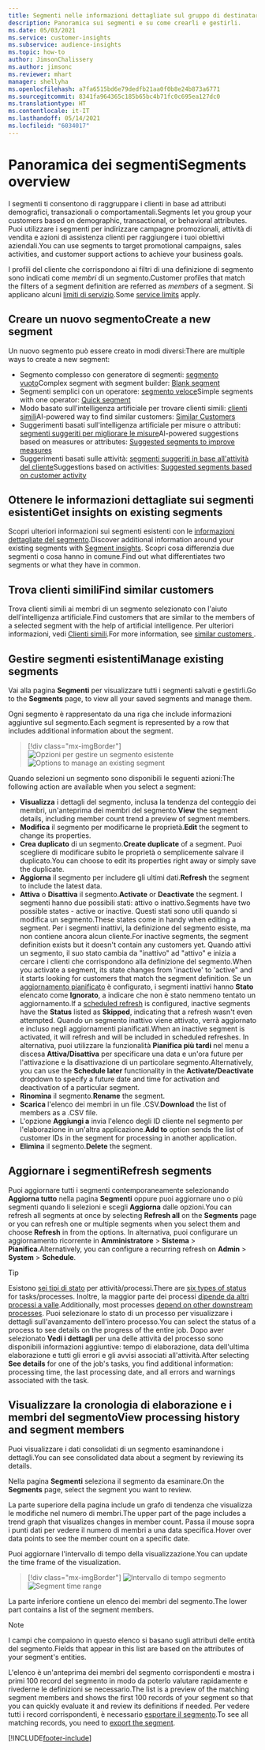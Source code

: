 ```yaml
---
title: Segmenti nelle informazioni dettagliate sul gruppo di destinatari
description: Panoramica sui segmenti e su come crearli e gestirli.
ms.date: 05/03/2021
ms.service: customer-insights
ms.subservice: audience-insights
ms.topic: how-to
author: JimsonChalissery
ms.author: jimsonc
ms.reviewer: mhart
manager: shellyha
ms.openlocfilehash: a7fa6515bd6e79dedfb21aa0f0b8e24b873a6771
ms.sourcegitcommit: 8341fa964365c185b65bc4b71fc0c695ea127dc0
ms.translationtype: HT
ms.contentlocale: it-IT
ms.lasthandoff: 05/14/2021
ms.locfileid: "6034017"
---
```

# <a name="segments-overview"></a><span data-ttu-id="b43e6-103">Panoramica dei segmenti</span><span class="sxs-lookup"><span data-stu-id="b43e6-103">Segments overview</span></span>

<span data-ttu-id="b43e6-104">I segmenti ti consentono di raggruppare i clienti in base ad attributi demografici, transazionali o comportamentali.</span><span class="sxs-lookup"><span data-stu-id="b43e6-104">Segments let you group your customers based on demographic, transactional, or behavioral attributes.</span></span> <span data-ttu-id="b43e6-105">Puoi utilizzare i segmenti per indirizzare campagne promozionali, attività di vendita e azioni di assistenza clienti per raggiungere i tuoi obiettivi aziendali.</span><span class="sxs-lookup"><span data-stu-id="b43e6-105">You can use segments to target promotional campaigns, sales activities, and customer support actions to achieve your business goals.</span></span>

<span data-ttu-id="b43e6-106">I profili del cliente che corrispondono ai filtri di una definizione di segmento sono indicati come *membri* di un segmento.</span><span class="sxs-lookup"><span data-stu-id="b43e6-106">Customer profiles that match the filters of a segment definition are referred as *members* of a segment.</span></span> <span data-ttu-id="b43e6-107">Si applicano alcuni [limiti di servizio](service-limits.md).</span><span class="sxs-lookup"><span data-stu-id="b43e6-107">Some [service limits](service-limits.md) apply.</span></span>

## <a name="create-a-new-segment"></a><span data-ttu-id="b43e6-108">Creare un nuovo segmento</span><span class="sxs-lookup"><span data-stu-id="b43e6-108">Create a new segment</span></span>

<span data-ttu-id="b43e6-109">Un nuovo segmento può essere creato in modi diversi:</span><span class="sxs-lookup"><span data-stu-id="b43e6-109">There are multiple ways to create a new segment:</span></span> 

- <span data-ttu-id="b43e6-110">Segmento complesso con generatore di segmenti: [segmento vuoto](segment-builder.md#create-a-new-segment)</span><span class="sxs-lookup"><span data-stu-id="b43e6-110">Complex segment with segment builder: [Blank segment](segment-builder.md#create-a-new-segment)</span></span>
- <span data-ttu-id="b43e6-111">Segmenti semplici con un operatore: [segmento veloce](segment-builder.md#quick-segments)</span><span class="sxs-lookup"><span data-stu-id="b43e6-111">Simple segments with one operator: [Quick segment](segment-builder.md#quick-segments)</span></span>
- <span data-ttu-id="b43e6-112">Modo basato sull'intelligenza artificiale per trovare clienti simili: [clienti simili](find-similar-customer-segments.md)</span><span class="sxs-lookup"><span data-stu-id="b43e6-112">AI-powered way to find similar customers: [Similar Customers](find-similar-customer-segments.md)</span></span>
- <span data-ttu-id="b43e6-113">Suggerimenti basati sull'intelligenza artificiale per misure o attributi: [segmenti suggeriti per migliorare le misure](suggested-segments.md)</span><span class="sxs-lookup"><span data-stu-id="b43e6-113">AI-powered suggestions based on measures or attributes: [Suggested segments to improve measures](suggested-segments.md)</span></span>
- <span data-ttu-id="b43e6-114">Suggerimenti basati sulle attività: [segmenti suggeriti in base all'attività del cliente](suggested-segments-activity.md)</span><span class="sxs-lookup"><span data-stu-id="b43e6-114">Suggestions based on activities: [Suggested segments based on customer activity](suggested-segments-activity.md)</span></span>

## <a name="get-insights-on-existing-segments"></a><span data-ttu-id="b43e6-115">Ottenere le informazioni dettagliate sui segmenti esistenti</span><span class="sxs-lookup"><span data-stu-id="b43e6-115">Get insights on existing segments</span></span>

<span data-ttu-id="b43e6-116">Scopri ulteriori informazioni sui segmenti esistenti con le [informazioni dettagliate del segmento](segment-insights.md).</span><span class="sxs-lookup"><span data-stu-id="b43e6-116">Discover additional information around your existing segments with [Segment insights](segment-insights.md).</span></span> <span data-ttu-id="b43e6-117">Scopri cosa differenzia due segmenti o cosa hanno in comune.</span><span class="sxs-lookup"><span data-stu-id="b43e6-117">Find out what differentiates two segments or what they have in common.</span></span>

## <a name="find-similar-customers"></a><span data-ttu-id="b43e6-118">Trova clienti simili</span><span class="sxs-lookup"><span data-stu-id="b43e6-118">Find similar customers</span></span>

<span data-ttu-id="b43e6-119">Trova clienti simili ai membri di un segmento selezionato con l'aiuto dell'intelligenza artificiale.</span><span class="sxs-lookup"><span data-stu-id="b43e6-119">Find customers that are similar to the members of a selected segment with the help of artificial intelligence.</span></span> <span data-ttu-id="b43e6-120">Per ulteriori informazioni, vedi [Clienti simili](find-similar-customer-segments.md).</span><span class="sxs-lookup"><span data-stu-id="b43e6-120">For more information, see [similar customers ](find-similar-customer-segments.md).</span></span>

## <a name="manage-existing-segments"></a><span data-ttu-id="b43e6-121">Gestire segmenti esistenti</span><span class="sxs-lookup"><span data-stu-id="b43e6-121">Manage existing segments</span></span>

<span data-ttu-id="b43e6-122">Vai alla pagina **Segmenti** per visualizzare tutti i segmenti salvati e gestirli.</span><span class="sxs-lookup"><span data-stu-id="b43e6-122">Go to the **Segments** page, to view all your saved segments and manage them.</span></span>

<span data-ttu-id="b43e6-123">Ogni segmento è rappresentato da una riga che include informazioni aggiuntive sul segmento.</span><span class="sxs-lookup"><span data-stu-id="b43e6-123">Each segment is represented by a row that includes additional information about the segment.</span></span>

> [!div class="mx-imgBorder"]
> <span data-ttu-id="b43e6-124">![Opzioni per gestire un segmento esistente](media/segments-selected-segment.png "Opzioni per gestire un segmento esistente")</span><span class="sxs-lookup"><span data-stu-id="b43e6-124">![Options to manage an existing segment](media/segments-selected-segment.png "Options to manage an existing segment")</span></span>

<span data-ttu-id="b43e6-125">Quando selezioni un segmento sono disponibili le seguenti azioni:</span><span class="sxs-lookup"><span data-stu-id="b43e6-125">The following action are available when you select a segment:</span></span>

- <span data-ttu-id="b43e6-126">**Visualizza** i dettagli del segmento, inclusa la tendenza del conteggio dei membri, un'anteprima dei membri del segmento.</span><span class="sxs-lookup"><span data-stu-id="b43e6-126">**View** the segment details, including member count trend a preview of segment members.</span></span>
- <span data-ttu-id="b43e6-127">**Modifica** il segmento per modificarne le proprietà.</span><span class="sxs-lookup"><span data-stu-id="b43e6-127">**Edit** the segment to change its properties.</span></span>
- <span data-ttu-id="b43e6-128">**Crea duplicato** di un segmento.</span><span class="sxs-lookup"><span data-stu-id="b43e6-128">**Create duplicate** of a segment.</span></span> <span data-ttu-id="b43e6-129">Puoi scegliere di modificare subito le proprietà o semplicemente salvare il duplicato.</span><span class="sxs-lookup"><span data-stu-id="b43e6-129">You can choose to edit its properties right away or simply save the duplicate.</span></span>
- <span data-ttu-id="b43e6-130">**Aggiorna** il segmento per includere gli ultimi dati.</span><span class="sxs-lookup"><span data-stu-id="b43e6-130">**Refresh** the segment to include the latest data.</span></span>
- <span data-ttu-id="b43e6-131">**Attiva** o **Disattiva** il segmento.</span><span class="sxs-lookup"><span data-stu-id="b43e6-131">**Activate** or **Deactivate** the segment.</span></span> <span data-ttu-id="b43e6-132">I segmenti hanno due possibili stati: attivo o inattivo.</span><span class="sxs-lookup"><span data-stu-id="b43e6-132">Segments have two possible states - active or inactive.</span></span> <span data-ttu-id="b43e6-133">Questi stati sono utili quando si modifica un segmento.</span><span class="sxs-lookup"><span data-stu-id="b43e6-133">These states come in handy when editing a segment.</span></span> <span data-ttu-id="b43e6-134">Per i segmenti inattivi, la definizione del segmento esiste, ma non contiene ancora alcun cliente.</span><span class="sxs-lookup"><span data-stu-id="b43e6-134">For inactive segments, the segment definition exists but it doesn't contain any customers yet.</span></span> <span data-ttu-id="b43e6-135">Quando attivi un segmento, il suo stato cambia da "inattivo" ad "attivo" e inizia a cercare i clienti che corrispondono alla definizione del segmento.</span><span class="sxs-lookup"><span data-stu-id="b43e6-135">When you activate a segment, its state changes from 'inactive' to 'active" and it starts looking for customers that match the segment definition.</span></span> <span data-ttu-id="b43e6-136">Se un [aggiornamento pianificato](system.md#schedule-tab) è configurato, i segmenti inattivi hanno **Stato** elencato come **Ignorato**, a indicare che non è stato nemmeno tentato un aggiornamento.</span><span class="sxs-lookup"><span data-stu-id="b43e6-136">If a [scheduled refresh](system.md#schedule-tab) is configured, inactive segments have the **Status** listed as **Skipped**, indicating that a refresh wasn't even attempted.</span></span> <span data-ttu-id="b43e6-137">Quando un segmento inattivo viene attivato, verrà aggiornato e incluso negli aggiornamenti pianificati.</span><span class="sxs-lookup"><span data-stu-id="b43e6-137">When an inactive segment is activated, it will refresh and will be included in scheduled refreshes.</span></span>
  <span data-ttu-id="b43e6-138">In alternativa, puoi utilizzare la funzionalità **Pianifica più tardi** nel menu a discesa **Attiva/Disattiva** per specificare una data e un'ora future per l'attivazione e la disattivazione di un particolare segmento.</span><span class="sxs-lookup"><span data-stu-id="b43e6-138">Alternatively, you can use the **Schedule later** functionality in the **Activate/Deactivate** dropdown to specify a future date and time for activation and deactivation of a particular segment.</span></span>
- <span data-ttu-id="b43e6-139">**Rinomina** il segmento.</span><span class="sxs-lookup"><span data-stu-id="b43e6-139">**Rename** the segment.</span></span>
- <span data-ttu-id="b43e6-140">**Scarica** l'elenco dei membri in un file .CSV.</span><span class="sxs-lookup"><span data-stu-id="b43e6-140">**Download** the list of members as a .CSV file.</span></span>
- <span data-ttu-id="b43e6-141">L'opzione **Aggiungi a** invia l'elenco degli ID cliente nel segmento per l'elaborazione in un'altra applicazione.</span><span class="sxs-lookup"><span data-stu-id="b43e6-141">**Add to** option sends the list of customer IDs in the segment for processing in another application.</span></span>
- <span data-ttu-id="b43e6-142">**Elimina** il segmento.</span><span class="sxs-lookup"><span data-stu-id="b43e6-142">**Delete** the segment.</span></span>

## <a name="refresh-segments"></a><span data-ttu-id="b43e6-143">Aggiornare i segmenti</span><span class="sxs-lookup"><span data-stu-id="b43e6-143">Refresh segments</span></span>

<span data-ttu-id="b43e6-144">Puoi aggiornare tutti i segmenti contemporaneamente selezionando **Aggiorna tutto** nella pagina **Segmenti** oppure puoi aggiornare uno o più segmenti quando li selezioni e scegli **Aggiorna** dalle opzioni.</span><span class="sxs-lookup"><span data-stu-id="b43e6-144">You can refresh all segments at once by selecting **Refresh all** on the **Segments** page or you can refresh one or multiple segments when you select them and choose **Refresh** in from the options.</span></span> <span data-ttu-id="b43e6-145">In alternativa, puoi configurare un aggiornamento ricorrente in **Amministratore** > **Sistema** > **Pianifica**.</span><span class="sxs-lookup"><span data-stu-id="b43e6-145">Alternatively, you can configure a recurring refresh on **Admin** > **System** > **Schedule**.</span></span>

> [!TIP]
> <span data-ttu-id="b43e6-146">Esistono [sei tipi di stato](system.md#status-types) per attività/processi.</span><span class="sxs-lookup"><span data-stu-id="b43e6-146">There are [six types of status](system.md#status-types) for tasks/processes.</span></span> <span data-ttu-id="b43e6-147">Inoltre, la maggior parte dei processi [dipende da altri processi a valle](system.md#refresh-policies).</span><span class="sxs-lookup"><span data-stu-id="b43e6-147">Additionally, most processes [depend on other downstream processes](system.md#refresh-policies).</span></span> <span data-ttu-id="b43e6-148">Puoi selezionare lo stato di un processo per visualizzare i dettagli sull'avanzamento dell'intero processo.</span><span class="sxs-lookup"><span data-stu-id="b43e6-148">You can select the status of a process to see details on the progress of the entire job.</span></span> <span data-ttu-id="b43e6-149">Dopo aver selezionato **Vedi i dettagli** per una delle attività del processo sono disponibili informazioni aggiuntive: tempo di elaborazione, data dell'ultima elaborazione e tutti gli errori e gli avvisi associati all'attività.</span><span class="sxs-lookup"><span data-stu-id="b43e6-149">After selecting **See details** for one of the job's tasks, you find additional information: processing time, the last processing date, and all errors and warnings associated with the task.</span></span>

## <a name="view-processing-history-and-segment-members"></a><span data-ttu-id="b43e6-150">Visualizzare la cronologia di elaborazione e i membri del segmento</span><span class="sxs-lookup"><span data-stu-id="b43e6-150">View processing history and segment members</span></span>

<span data-ttu-id="b43e6-151">Puoi visualizzare i dati consolidati di un segmento esaminandone i dettagli.</span><span class="sxs-lookup"><span data-stu-id="b43e6-151">You can see consolidated data about a segment by reviewing its details.</span></span>

<span data-ttu-id="b43e6-152">Nella pagina **Segmenti** seleziona il segmento da esaminare.</span><span class="sxs-lookup"><span data-stu-id="b43e6-152">On the **Segments** page, select the segment you want to review.</span></span>

<span data-ttu-id="b43e6-153">La parte superiore della pagina include un grafo di tendenza che visualizza le modifiche nel numero di membri.</span><span class="sxs-lookup"><span data-stu-id="b43e6-153">The upper part of the page includes a trend graph that visualizes changes in member count.</span></span> <span data-ttu-id="b43e6-154">Passa il mouse sopra i punti dati per vedere il numero di membri a una data specifica.</span><span class="sxs-lookup"><span data-stu-id="b43e6-154">Hover over data points to see the member count on a specific date.</span></span>

<span data-ttu-id="b43e6-155">Puoi aggiornare l'intervallo di tempo della visualizzazione.</span><span class="sxs-lookup"><span data-stu-id="b43e6-155">You can update the time frame of the visualization.</span></span>

> [!div class="mx-imgBorder"]
> <span data-ttu-id="b43e6-156">![Intervallo di tempo segmento](media/segment-time-range.png "Intervallo di tempo segmento")</span><span class="sxs-lookup"><span data-stu-id="b43e6-156">![Segment time range](media/segment-time-range.png "Segment time range")</span></span>

<span data-ttu-id="b43e6-157">La parte inferiore contiene un elenco dei membri del segmento.</span><span class="sxs-lookup"><span data-stu-id="b43e6-157">The lower part contains a list of the segment members.</span></span>

> [!NOTE]
> <span data-ttu-id="b43e6-158">I campi che compaiono in questo elenco si basano sugli attributi delle entità del segmento.</span><span class="sxs-lookup"><span data-stu-id="b43e6-158">Fields that appear in this list are based on the attributes of your segment's entities.</span></span>
>
><span data-ttu-id="b43e6-159">L'elenco è un'anteprima dei membri del segmento corrispondenti e mostra i primi 100 record del segmento in modo da poterlo valutare rapidamente e rivederne le definizioni se necessario.</span><span class="sxs-lookup"><span data-stu-id="b43e6-159">The list is a preview of the matching segment members and shows the first 100 records of your segment so that you can quickly evaluate it and review its definitions if needed.</span></span> <span data-ttu-id="b43e6-160">Per vedere tutti i record corrispondenti, è necessario [esportare il segmento](export-destinations.md).</span><span class="sxs-lookup"><span data-stu-id="b43e6-160">To see all matching records, you need to [export the segment](export-destinations.md).</span></span>

[!INCLUDE[footer-include](../includes/footer-banner.md)] 
